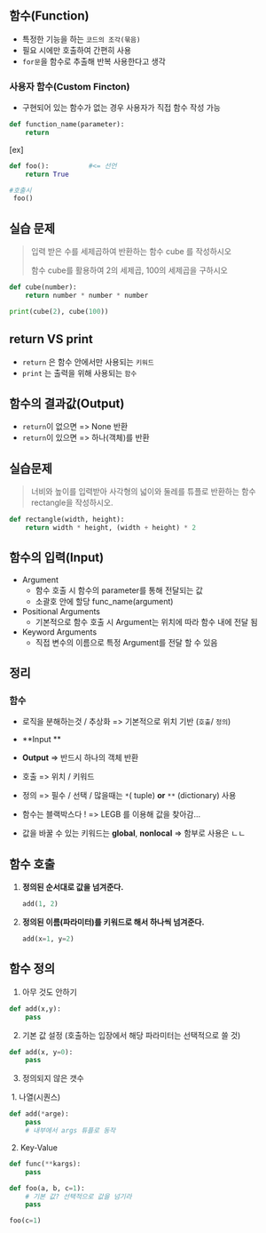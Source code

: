 ## 함수(Function)

- 특정한 기능을 하는 `코드의 조각(묶음)`
- 필요 시에만 호출하여 간편히 사용
- `for문`을 함수로 추출해 반복 사용한다고 생각



### 사용자 함수(Custom Fincton)

- 구현되어 있는 함수가 없는 경우 사용자가 직접 함수 작성 가능

```python
def function_name(parameter):
    return
```

[ex]

```python
def foo():			#<= 선언 
    return True

#호출시
 foo()
```



## 실습 문제

> 입력 받은 수를 세제곱하여 반환하는 함수 cube 를 작성하시오
>
> 함수 cube를 활용하여 2의 세제곱, 100의 세제곱을 구하시오

```python
def cube(number):
    return number * number * number

print(cube(2), cube(100))
```



## return VS print

- `return` 은 함수 안에서만 사용되는 `키워드`
- `print` 는 출력을 위해 사용되는 `함수`



## 함수의 결과값(Output)

- `return`이 없으면 => None 반환
- `return`이 있으면 => 하나(객체)를 반환



## 실습문제

> 너비와 높이를 입력받아 사각형의 넓이와 둘레를 튜플로 반환하는 함수 rectangle을 작성하시오.

```python
def rectangle(width, height):
    return width * height, (width + height) * 2


```



## 함수의 입력(Input)

- Argument
  - 함수 호출 시 함수의 parameter를 통해 전달되는 값
  - 소괄호 안에 할당 func_name(argument)
- Positional Arguments
  - 기본적으로 함수 호출 시 Argument는 위치에 따라 함수 내에 전달 됨
- Keyword Arguments
  - 직접 변수의 이름으로 특정 Argument를 전달 할 수 있음



## 정리

### 함수

- 로직을 분해하는것 / 추상화 => 기본적으로 위치 기반 (`호출`/ `정의`)
- **Input **
- **Output**  =>  반드시 하나의 객체 반환

- 호출  =>  위치 / 키워드
- 정의  =>  필수 / 선택 / 많을때는 `*`( tuple) **or** `**` (dictionary) 사용



- 함수는 블랙박스다 !  => LEGB 를 이용해 값을 찾아감...
- 값을 바꿀 수 있는 키워드는 **global**, **nonlocal**  => 함부로 사용은 ㄴㄴ 





## 함수 호출

1. **정의된 순서대로 값을 넘겨준다.**

   ```python
   add(1, 2)
   ```

2. **정의된 이름(파라미터)를 키워드로 해서 하나씩 넘겨준다.**

   ```python
   add(x=1, y=2)
   ```

   

## 함수 정의

1. 아무 것도 안하기

```python
def add(x,y):
    pass
```

2. 기본 값 설정 (호출하는 입장에서 해당 파라미터는 선택적으로 쓸 것)

```python
def add(x, y=0):
    pass
```

3. 정의되지 않은 갯수

​	 1. 나열(시퀀스)

```python
def add(*arge):
    pass
	# 내부에서 args 튜플로 동작
```

​	 2. Key-Value

```python
def func(**kargs):
    pass
```



```python
def foo(a, b, c=1):
    # 기본 값? 선택적으로 값을 넘기라
    pass

foo(c=1)
```

